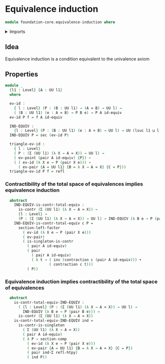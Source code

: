 # Equivalence induction

```agda
module foundation-core.equivalence-induction where
```

<details><summary>Imports</summary>

```agda
open import foundation.dependent-pair-types
open import foundation.universe-levels

open import foundation-core.contractible-types
open import foundation-core.equivalences
open import foundation-core.function-types
open import foundation-core.homotopies
open import foundation-core.identity-types
open import foundation-core.sections
open import foundation-core.singleton-induction
```

</details>

## Idea

Equivalence induction is a condition equivalent to the univalence axiom

## Properties

```agda
module _
  {l1 : Level} {A : UU l1}
  where

  ev-id :
    { l : Level} (P : (B : UU l1) → (A ≃ B) → UU l) →
    ( (B : UU l1) (e : A ≃ B) → P B e) → P A id-equiv
  ev-id P f = f A id-equiv

  IND-EQUIV :
    {l : Level} (P : (B : UU l1) (e : A ≃ B) → UU l) → UU (lsuc l1 ⊔ l)
  IND-EQUIV P = sec (ev-id P)

  triangle-ev-id :
    { l : Level}
    ( P : (Σ (UU l1) (λ X → A ≃ X)) → UU l) →
    ( ev-point (pair A id-equiv) {P}) ~
    ( ( ev-id (λ X e → P (pair X e))) ∘
      ( ev-pair {A = UU l1} {B = λ X → A ≃ X} {C = P}))
  triangle-ev-id P f = refl
```

### Contractibility of the total space of equivalences implies equivalence induction

```agda
  abstract
    IND-EQUIV-is-contr-total-equiv :
      is-contr (Σ (UU l1) (λ X → A ≃ X)) →
      {l : Level} →
      (P : (Σ (UU l1) (λ X → A ≃ X)) → UU l) → IND-EQUIV (λ B e → P (pair B e))
    IND-EQUIV-is-contr-total-equiv c P =
      section-left-factor
        ( ev-id (λ X e → P (pair X e)))
        ( ev-pair)
        ( is-singleton-is-contr
          ( pair A id-equiv)
          ( pair
            ( pair A id-equiv)
            ( λ t → ( inv (contraction c (pair A id-equiv))) ∙
                    ( contraction c t)))
          ( P))
```

### Equivalence induction implies contractibility of the total space of equivalences

```agda
  abstract
    is-contr-total-equiv-IND-EQUIV :
      ( {l : Level} (P : (Σ (UU l1) (λ X → A ≃ X)) → UU l) →
        IND-EQUIV (λ B e → P (pair B e))) →
      is-contr (Σ (UU l1) (λ X → A ≃ X))
    is-contr-total-equiv-IND-EQUIV ind =
      is-contr-is-singleton
        ( Σ (UU l1) (λ X → A ≃ X))
        ( pair A id-equiv)
        ( λ P → section-comp
          ( ev-id (λ X e → P (pair X e)))
          ( ev-pair {A = UU l1} {B = λ X → A ≃ X} {C = P})
          ( pair ind-Σ refl-htpy)
          ( ind P))
```
